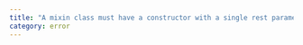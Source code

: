```yaml
---
title: "A mixin class must have a constructor with a single rest parameter of type 'any[]'."
category: error
---
```

